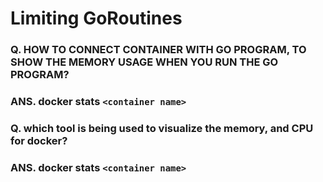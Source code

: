 # Limiting GoRoutines

### Q. HOW TO CONNECT CONTAINER WITH GO PROGRAM, TO SHOW THE MEMORY USAGE WHEN YOU RUN THE GO PROGRAM?
### ANS. docker stats `<container name>`

### Q. which tool is being used to visualize the memory, and CPU for docker?
### ANS. docker stats `<container name>`